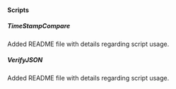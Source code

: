 #### Scripts
##### TimeStampCompare
Added README file with details regarding script usage.

##### VerifyJSON
Added README file with details regarding script usage.

